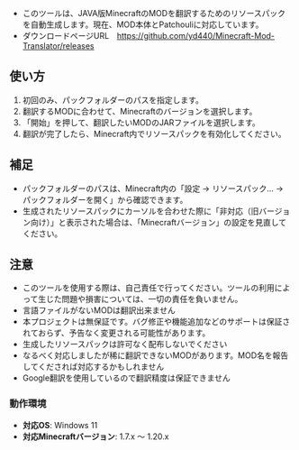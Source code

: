 - このツールは、JAVA版MinecraftのMODを翻訳するためのリソースパックを自動生成します。現在、MOD本体とPatchouliに対応しています。
- ダウンロードページURL　https://github.com/yd440/Minecraft-Mod-Translator/releases

## 使い方
1. 初回のみ、パックフォルダーのパスを指定します。
2. 翻訳するMODに合わせて、Minecraftのバージョンを選択します。
3. 「開始」を押して、翻訳したいMODのJARファイルを選択します。
4. 翻訳が完了したら、Minecraft内でリソースパックを有効化してください。
## 補足
- パックフォルダーのパスは、Minecraft内の「設定 → リソースパック... → パックフォルダーを開く」から確認できます。
- 生成されたリソースパックにカーソルを合わせた際に「非対応（旧バージョン向け）」と表示された場合は、「Minecraftバージョン」の設定を見直してください。

## 注意
- このツールを使用する際は、自己責任で行ってください。ツールの利用によって生じた問題や損害については、一切の責任を負いません。
- 言語ファイルがないMODは翻訳出来ません
- 本プロジェクトは無保証です。バグ修正や機能追加などのサポートは保証されておらず、予告なく変更される可能性があります。
- 生成したリソースパックは許可なく配布しないでください
- なるべく対応しましたが稀に翻訳できないMODがあります。MOD名を報告してくだされば対応するかもしれません
- Google翻訳を使用しているので翻訳精度は保証できません

### 動作環境
- **対応OS**: Windows 11
- **対応Minecraftバージョン**: 1.7.x 〜 1.20.x

